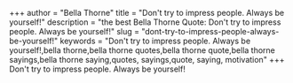 +++
author = "Bella Thorne"
title = "Don't try to impress people. Always be yourself!"
description = "the best Bella Thorne Quote: Don't try to impress people. Always be yourself!"
slug = "dont-try-to-impress-people-always-be-yourself!"
keywords = "Don't try to impress people. Always be yourself!,bella thorne,bella thorne quotes,bella thorne quote,bella thorne sayings,bella thorne saying,quotes, sayings,quote, saying, motivation"
+++
Don't try to impress people. Always be yourself!
